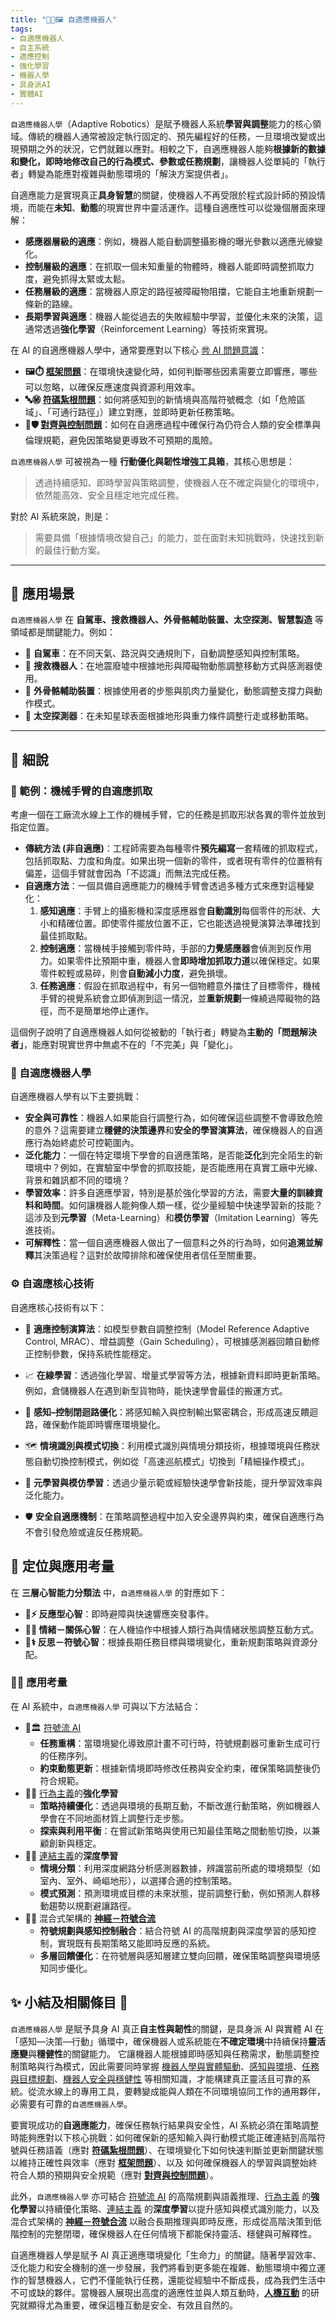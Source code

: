 ```yaml
---
title: "🦾🔄🖼️ 自適應機器人"
tags:
- 自適應機器人
- 自主系統
- 適應控制
- 強化學習
- 機器人學
- 具身派AI
- 實體AI
---
```

`自適應機器人學`（Adaptive Robotics）是賦予機器人系統**學習與調整**能力的核心領域。傳統的機器人通常被設定執行固定的、預先編程好的任務，一旦環境改變或出現預期之外的狀況，它們就難以應對。相較之下，自適應機器人能夠**根據新的數據和變化，即時地修改自己的行為模式、參數或任務規劃**，讓機器人從單純的「執行者」轉變為能應對複雜與動態環境的「解決方案提供者」。

自適應能力是實現真正**具身智慧**的關鍵，使機器人不再受限於程式設計師的預設情境，而能在**未知**、**動態**的現實世界中靈活運作。這種自適應性可以從幾個層面來理解：

- **感應器層級的適應**：例如，機器人能自動調整攝影機的曝光參數以適應光線變化。
- **控制層級的適應**：在抓取一個未知重量的物體時，機器人能即時調整抓取力度，避免抓得太緊或太鬆。
- **任務層級的適應**：當機器人原定的路徑被障礙物阻擋，它能自主地重新規劃一條新的路線。
- **長期學習與適應**：機器人能從過去的失敗經驗中學習，並優化未來的決策，這通常透過**強化學習**（Reinforcement Learning）等技術來實現。

在 AI 的自適應機器人學中，通常要應對以下核心 [㉄ AI 問題意識](01----problematics.zh-hant)：

- **🖼️⏱️ [框架問題](01-04-Frame_Problem.zh-hant)**：在環境快速變化時，如何判斷哪些因素需要立即響應，哪些可以忽略，以確保反應速度與資源利用效率。
- **🔤㊙️ [符碼紮根問題](01-03-Symbol_Grounding_Problem.zh-hant)**：如何將感知到的新情境與高階符號概念（如「危險區域」、「可通行路徑」）建立對應，並即時更新任務策略。
- **🎯🛡️ [對齊與控制問題](01-06-AI_Alignment_Control_Problem.zh-hant)**：如何在自適應過程中確保行為仍符合人類的安全標準與倫理規範，避免因策略變更導致不可預期的風險。

`自適應機器人學` 可被視為一種 **行動優化與韌性增強工具箱**，其核心思想是：

> 透過持續感知、即時學習與策略調整，使機器人在不確定與變化的環境中，依然能高效、安全且穩定地完成任務。

對於 AI 系統來說，則是：

> 需要具備「根據情境改變自己」的能力，並在面對未知挑戰時，快速找到新的最佳行動方案。

***

## 🚀 應用場景

`自適應機器人學` 在 **自駕車、搜救機器人、外骨骼輔助裝置、太空探測、智慧製造** 等領域都是關鍵能力。例如：

- 🚗 **自駕車**：在不同天氣、路況與交通規則下，自動調整感知與控制策略。
- 🚨 **搜救機器人**：在地震廢墟中根據地形與障礙物動態調整移動方式與感測器使用。
- 🦿 **外骨骼輔助裝置**：根據使用者的步態與肌肉力量變化，動態調整支撐力與動作模式。
- 🚀 **太空探測器**：在未知星球表面根據地形與重力條件調整行走或移動策略。

***

## 🔬 細說

### 🛅 範例：機械手臂的自適應抓取

考慮一個在工廠流水線上工作的機械手臂，它的任務是抓取形狀各異的零件並放到指定位置。

- **傳統方法 (非自適應)**：工程師需要為每種零件**預先編寫**一套精確的抓取程式，包括抓取點、力度和角度。如果出現一個新的零件，或者現有零件的位置稍有偏差，這個手臂就會因為「不認識」而無法完成任務。
- **自適應方法**：一個具備自適應能力的機械手臂會透過多種方式來應對這種變化：
  1. **感知適應**：手臂上的攝影機和深度感應器會**自動識別**每個零件的形狀、大小和精確位置。即使零件擺放位置不正，它也能透過視覺演算法準確找到最佳抓取點。
  2. **控制適應**：當機械手接觸到零件時，手部的**力覺感應器**會偵測到反作用力。如果零件比預期中重，機器人會**即時增加抓取力道**以確保穩定。如果零件較輕或易碎，則會**自動減小力度**，避免損壞。
  3. **任務適應**：假設在抓取過程中，有另一個物體意外擋住了目標零件，機械手臂的視覺系統會立即偵測到這一情況，並**重新規劃**一條繞過障礙物的路徑，而不是簡單地停止運作。

這個例子說明了自適應機器人如何從被動的「執行者」轉變為**主動的「問題解決者」**，能應對現實世界中無處不在的「不完美」與「變化」。

### 🤖 自適應機器人學

自適應機器人學有以下主要挑戰：

- **安全與可靠性**：機器人如果能自行調整行為，如何確保這些調整不會導致危險的意外？這需要建立**穩健的決策邊界**和**安全的學習演算法**，確保機器人的自適應行為始終處於可控範圍內。
- **泛化能力**：一個在特定環境下學會的自適應策略，是否能**泛化**到完全陌生的新環境中？例如，在實驗室中學會的抓取技能，是否能應用在真實工廠中光線、背景和雜訊都不同的環境？
- **學習效率**：許多自適應學習，特別是基於強化學習的方法，需要**大量的訓練資料和時間**。如何讓機器人能夠像人類一樣，從少量經驗中快速學習新的技能？這涉及到**元學習**（Meta-Learning）和**模仿學習**（Imitation Learning）等先進技術。
- **可解釋性**：當一個自適應機器人做出了一個意料之外的行為時，如何**追溯並解釋**其決策過程？這對於故障排除和確保使用者信任至關重要。

### ⚙️ 自適應核心技術

自適應核心技術有以下：

- 🧠 **適應控制演算法**：如模型參數自調整控制（Model Reference Adaptive Control, MRAC）、增益調整（Gain Scheduling），可根據感測器回饋自動修正控制參數，保持系統性能穩定。
    
- 📈 **在線學習**：透過強化學習、增量式學習等方法，根據新資料即時更新策略。例如，倉儲機器人在遇到新型貨物時，能快速學會最佳的搬運方式。
    
- 🔗 **感知–控制閉迴路優化**：將感知輸入與控制輸出緊密耦合，形成高速反饋迴路，確保動作能即時響應環境變化。
    
- 🗺️ **情境識別與模式切換**：利用模式識別與情境分類技術，根據環境與任務狀態自動切換控制模式，例如從「高速巡航模式」切換到「精細操作模式」。
    
- 🤖 **元學習與模仿學習**：透過少量示範或經驗快速學會新技能，提升學習效率與泛化能力。
    
- 🛡️ **安全自適應機制**：在策略調整過程中加入安全邊界與約束，確保自適應行為不會引發危險或違反任務規範。
    

## 🌟 定位與應用考量

在 **三層心智能力分類法** 中，`自適應機器人學` 的對應如下：

- **🐸⚡ 反應型心智**：即時避障與快速響應突發事件。
- **🐘💞 情緒－關係心智**：在人機協作中根據人類行為與情緒狀態調整互動方式。
- **🧘⚕ 反思－符號心智**：根據長期任務目標與環境變化，重新規劃策略與資源分配。

### 📐🌉 應用考量

在 AI 系統中，`自適應機器人學` 可與以下方法結合：

- 🎏🏛️ [符號流 AI](***02-01-symbolic_ai.zh-hant)
    - **任務重構**：當環境變化導致原計畫不可行時，符號規劃器可重新生成可行的任務序列。
    - **約束動態更新**：根據新情境即時修改任務與安全約束，確保策略調整後仍符合規範。
- 🏮💪 [行為主義](***02-06-behaviorism.zh-hant)的**強化學習**
    - **策略持續優化**：透過與環境的長期互動，不斷改進行動策略，例如機器人學會在不同地面材質上調整行走步態。
    - **探索與利用平衡**：在嘗試新策略與使用已知最佳策略之間動態切換，以兼顧創新與穩定。
- 🏮🧬 [連結主義](***02-05-connectionism.zh-hant)的**深度學習**
    - **情境分類**：利用深度網路分析感測器數據，辨識當前所處的環境類型（如室內、室外、崎嶇地形），以選擇合適的控制策略。
    - **模式預測**：預測環境或目標的未來狀態，提前調整行動，例如預測人群移動趨勢以規劃避讓路徑。
- 🎏🧠 混合式架構的 **[神經－符號合流](02-03-neurosymbolic_ai.zh-hant)**
    - **符號規劃與感知控制融合**：結合符號 AI 的高階規劃與深度學習的感知控制，實現既有長期策略又能即時反應的系統。
    - **多層回饋優化**：在符號層與感知層建立雙向回饋，確保策略調整與環境感知同步優化。

## ✨ 小結及相關條目 🏁

`自適應機器人學` 是賦予具身 AI 真正**自主性與韌性**的關鍵，是具身派 AI 與實體 AI 在「感知—決策—行動」循環中，確保機器人或系統能在**不確定環境**中持續保持**靈活應變**與**穩健性**的關鍵能力。
它讓機器人能根據即時感知與任務需求，動態調整控制策略與行為模式，因此需要同時掌握 [機器人學與實體驅動](***08-01-robotics_and_physical_actuation.zh-hant)、[感知與環境](***08-02-perception_and_environment.zh-hant)、[任務與目標規劃](***08-06-robot_tasks_and_goals.zh-hant)、[機器人安全與穩健性](***08-05-robot_safety_and_robustness.zh-hant) 等相關知識，才能構建真正靈活且可靠的系統。從流水線上的專用工具，要轉變成能與人類在不同環境協同工作的通用夥伴，必需要有可靠的`自適應機器人學`。

要實現成功的**自適應能力**，確保任務執行結果與安全性，AI 系統必須在策略調整時能夠應對以下核心挑戰：如何確保新的感知輸入與行動模式能正確連結到高階符號與任務語義（應對 **[符碼紮根問題](***01-03-Symbol_Grounding_Problem.zh-hant)**）、在環境變化下如何快速判斷並更新關鍵狀態以維持正確性與效率（應對 **[框架問題](***01-04-Frame_Problem.zh-hant)**）、以及
如何確保機器人的學習與調整始終符合人類的預期與安全規範（應對 **[對齊與控制問題](***01-06-AI_Alignment_Control_Problem.zh-hant)**）。

此外，`自適應機器人學` 亦可結合 [符號流 AI](******02-01-symbolic_ai.zh-hant) 的高階規劃與語義推理、[行為主義](******02-06-behaviorism.zh-hant) 的**強化學習**以持續優化策略、[連結主義](******02-05-connectionism.zh-hant) 的**深度學習**以提升感知與模式識別能力，以及混合式架構的 **[神經－符號合流](***02-03-neurosymbolic_ai.zh-hant)** 以融合長期推理與即時反應，形成從高階決策到低階控制的完整閉環，確保機器人在任何情境下都能保持靈活、穩健與可解釋性。

自適應機器人學是賦予 AI 真正適應環境變化「生命力」的關鍵。隨著學習效率、泛化能力和安全機制的進一步發展，我們將看到更多能在複雜、動態環境中獨立運作的智慧機器人，它們不僅能執行任務，還能從經驗中不斷成長，成為我們生活中不可或缺的夥伴。當機器人展現出高度的適應性並與人類互動時，**[人機互動](08-04-human_robot_interaction.zh-hant)** 的研究就顯得尤為重要，確保這種互動是安全、有效且自然的。